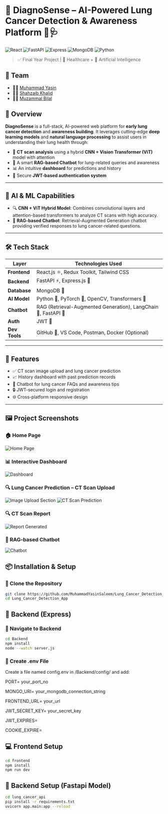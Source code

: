 # 🎉 DiagnoSense – AI-Powered Lung Cancer Detection & Awareness Platform 🧠🩺

![React](https://img.shields.io/badge/Frontend-React.js-61DAFB?logo=react)
![FastAPI](https://img.shields.io/badge/Backend-FastAPI-009688?logo=fastapi)
![Express](https://img.shields.io/badge/API-Express.js-000000?logo=express)
![MongoDB](https://img.shields.io/badge/Database-MongoDB-47A248?logo=mongodb)
![Python](https://img.shields.io/badge/AI-Python-3776AB?logo=python)

> ✅ Final Year Project | 🏥 Healthcare + 🧠 Artificial Intelligence

## 👥 Team

- 👨‍💻 [Muhammad Yasin](https://github.com/MuhammadYasinSaleem)
- 👨‍💻 [Shahzaib Khalid](https://github.com/M-Shahzaib-Khalid)
- 👨‍💻 [Muzammal Bilal](https://github.com/MuzammalBilal)



## 🚀 Overview

**DiagnoSense** is a full-stack, AI-powered web platform for **early lung cancer detection** and **awareness building**. It leverages cutting-edge **deep learning models** and **natural language processing** to assist users in understanding their lung health through:

- 📸 **CT scan analysis** using a hybrid **CNN + Vision Transformer (ViT)** model with attention
- 🤖 A smart **RAG-based Chatbot** for lung-related queries and awareness
- 📊 An intuitive **dashboard** for predictions and history
- 🔐 Secure **JWT-based authentication system**

---

## 🧠 AI & ML Capabilities

- 🔍 **CNN + ViT Hybrid Model**: Combines convolutional layers and attention-based transformers to analyze CT scans with high accuracy.
- 💬 **RAG-based Chatbot**: Retrieval-Augmented Generation chatbot providing verified responses to lung cancer-related questions.

---

## 🛠️ Tech Stack

| Layer         | Technologies Used                                              |
| ------------- | -------------------------------------------------------------- |
| **Frontend**  | React.js ⚛️, Redux Toolkit, Tailwind CSS                       |
| **Backend**   | FastAPI ⚡, Express.js 🚀                                       |
| **Database**  | MongoDB 🍃                                                     |
| **AI Model**  | Python 🐍, PyTorch 🧠, OpenCV, Transformers 🔎                 |
| **Chatbot**   | RAG (Retrieval-Augmented Generation), LangChain 🧠, FastAPI 🤖 |
| **Auth**      | JWT 🔐                                                         |
| **Dev Tools** | GitHub 🐙, VS Code, Postman, Docker (Optional)                 |


---

## 🧩 Features

- ✅ CT scan image upload and lung cancer prediction
- 📈 History dashboard with past prediction records
- 🤖 Chatbot for lung cancer FAQs and awareness tips
- 🔒 JWT-secured login and registration
- 🌐 Cross-platform responsive design

---


## 🖼️ Project Screenshots

### 🏠 Home Page
![Home Page](/home.png)

### 📊 Interactive Dashboard
![Dashboard](/profile.png)

### 🔍 Lung Cancer Prediction – CT Scan Upload
![Image Upload Section](/AI_Doctor.png)
![CT Scan Prediction](/result.png)

### 🔍 CT Scan Report
![Report Generated](/report.png)

### 🤖 RAG-based Chatbot
![Chatbot](/chatbot.png)


## 📦 Installation & Setup

### 📁 Clone the Repository

```bash
git clone https://github.com/MuhammadYasinSaleem/Lung_Cancer_Detection_App.git
cd Lung_Cancer_Detection_App
```

## 🧪 Backend (Express)

### 🚀 Navigate to Backend

```bash
cd Backend
npm install
node --watch server.js
```
### 🔐 Create .env File

Create a file named config.env in /Backend/config/ and add:

PORT= your_port_no

MONGO_URI= your_mongodb_connection_string

FRONTEND_URL= your_url

JWT_SECRET_KEY= your_secret_key

JWT_EXPIRES=

COOKIE_EXPIRE=


## 💻 Frontend Setup

```bash
cd frontend
npm install
npm run dev
```

## 🧪 Backend Setup (Fastapi Model)

```bash
cd lung_cancer_api
pip install -r requirements.txt
uvicorn app.main:app --reload
```